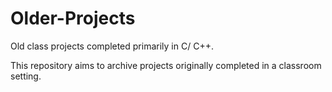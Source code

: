 # Older-Projects
Old class projects completed primarily in C/ C++.

This repository aims to archive projects originally completed in a classroom setting.
